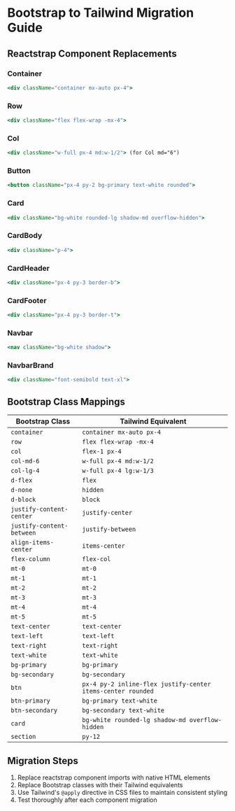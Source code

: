 # Bootstrap to Tailwind Migration Guide

## Reactstrap Component Replacements

### Container
```jsx
<div className="container mx-auto px-4">
```

### Row
```jsx
<div className="flex flex-wrap -mx-4">
```

### Col
```jsx
<div className="w-full px-4 md:w-1/2"> (for Col md="6")
```

### Button
```jsx
<button className="px-4 py-2 bg-primary text-white rounded">
```

### Card
```jsx
<div className="bg-white rounded-lg shadow-md overflow-hidden">
```

### CardBody
```jsx
<div className="p-4">
```

### CardHeader
```jsx
<div className="px-4 py-3 border-b">
```

### CardFooter
```jsx
<div className="px-4 py-3 border-t">
```

### Navbar
```jsx
<nav className="bg-white shadow">
```

### NavbarBrand
```jsx
<div className="font-semibold text-xl">
```

## Bootstrap Class Mappings

| Bootstrap Class | Tailwind Equivalent |
|----------------|---------------------|
| `container` | `container mx-auto px-4` |
| `row` | `flex flex-wrap -mx-4` |
| `col` | `flex-1 px-4` |
| `col-md-6` | `w-full px-4 md:w-1/2` |
| `col-lg-4` | `w-full px-4 lg:w-1/3` |
| `d-flex` | `flex` |
| `d-none` | `hidden` |
| `d-block` | `block` |
| `justify-content-center` | `justify-center` |
| `justify-content-between` | `justify-between` |
| `align-items-center` | `items-center` |
| `flex-column` | `flex-col` |
| `mt-0` | `mt-0` |
| `mt-1` | `mt-1` |
| `mt-2` | `mt-2` |
| `mt-3` | `mt-3` |
| `mt-4` | `mt-4` |
| `mt-5` | `mt-5` |
| `text-center` | `text-center` |
| `text-left` | `text-left` |
| `text-right` | `text-right` |
| `text-white` | `text-white` |
| `bg-primary` | `bg-primary` |
| `bg-secondary` | `bg-secondary` |
| `btn` | `px-4 py-2 inline-flex justify-center items-center rounded` |
| `btn-primary` | `bg-primary text-white` |
| `btn-secondary` | `bg-secondary text-white` |
| `card` | `bg-white rounded-lg shadow-md overflow-hidden` |
| `section` | `py-12` |

## Migration Steps

1. Replace reactstrap component imports with native HTML elements
2. Replace Bootstrap classes with their Tailwind equivalents
3. Use Tailwind's `@apply` directive in CSS files to maintain consistent styling
4. Test thoroughly after each component migration
